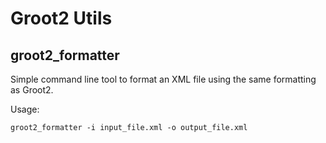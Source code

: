 # Groot2 Utils

## groot2_formatter

Simple command line tool to format an XML file using the same formatting
as Groot2.

Usage:

```
groot2_formatter -i input_file.xml -o output_file.xml
```
